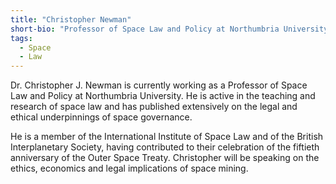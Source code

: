 ```yaml
---
title: "Christopher Newman"
short-bio: "Professor of Space Law and Policy at Northumbria University"
tags:
  - Space
  - Law
---
```


Dr. Christopher J. Newman is currently working as a Professor of Space Law and
Policy at Northumbria University. He is active in the teaching and research of
space law and has published extensively on the legal and ethical underpinnings
of space governance.

He is a member of the International Institute of Space Law and of the British
Interplanetary Society, having contributed to their celebration of the fiftieth
anniversary of the Outer Space Treaty. Christopher will be speaking on the
ethics, economics and legal implications of space mining.
